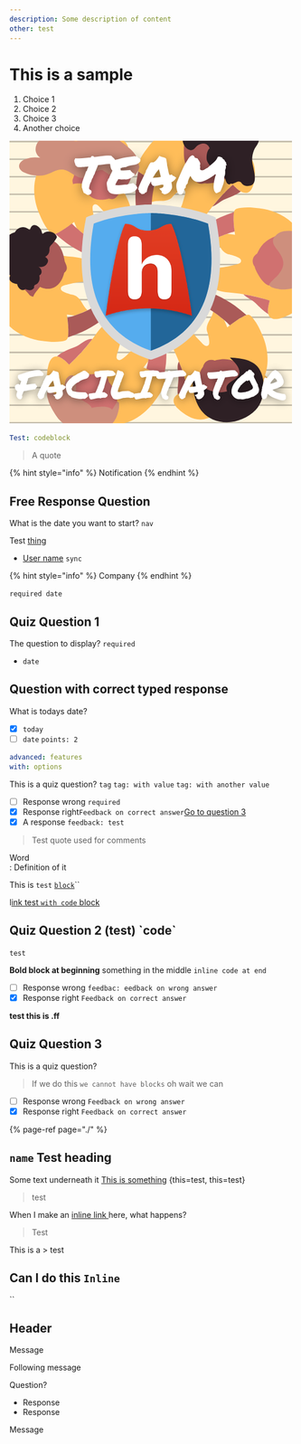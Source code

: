 ```yaml
---
description: Some description of content
other: test
---
```


# This is a sample

1. Choice 1
2. Choice 2
3. Choice 3
4. Another choice

![Something they can see](../.gitbook/assets/wraparound-team-facilitator-badge-1-.png)

```yaml
Test: codeblock
```

> A quote

{% hint style="info" %}
Notification
{% endhint %}

## Free Response Question

What is the date you want to start? `nav`

Test [thing](./#quiz-question-1)

* [User name](./#quiz-question-1) `sync`

{% hint style="info" %}
Company
{% endhint %}

`required date`

## Quiz Question 1

The question to display? `required`

* `date` 



## Question with correct typed response

What is todays date?

* [x] `today`
* [ ] `date` `points: 2`

```yaml
advanced: features
with: options
```

This is a quiz question? `tag` `tag: with value` `tag: with another value`

* [ ] Response wrong  `required` 
* [x] Response right`Feedback on correct answer`[Go to question 3](./#quiz-question-3) 
* [x] A response `feedback: test`

> Test quote used for comments

Word  
:  Definition of it





This is `test` [`block`](../#what-is-it-now)\`\`

l[ink test `with code` block](../#what-is-it-now)

## Quiz Question 2 \(test\) \`code\`

`test`



**Bold block at beginning** something in the middle  `inline code at end`

* [ ] Response wrong  `feedbac: eedback on wrong answer`
* [x] Response right `Feedback on correct answer` 

**test this is .ff** 

## Quiz Question 3

This is a quiz question?

> If we do this `we cannot have blocks` oh wait we can



* [ ] Response wrong  `Feedback on wrong answer`
* [x] Response right `Feedback on correct answer` 

{% page-ref page="./" %}

## `name` Test heading <a id="with-a-different-anchor"></a>

Some text underneath it [This is something](./#with-a-different-anchor) {this=test, this=test}

> test





When I make an [inline link ](./#with-a-different-anchor)here, what happens?

> Test

This is a &gt; test

## Can I do this `Inline`

\`\`

## Header

Message

Following message

Question?

* Response
* Response

Message


